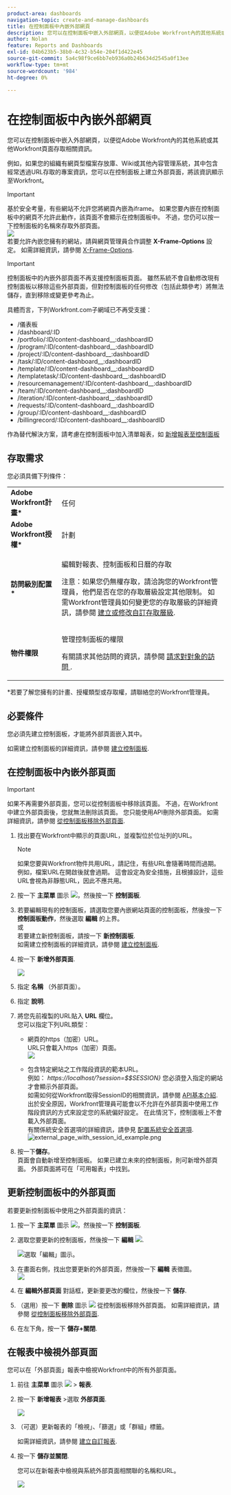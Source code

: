 ```yaml
---
product-area: dashboards
navigation-topic: create-and-manage-dashboards
title: 在控制面板中內嵌外部網頁
description: 您可以在控制面板中嵌入外部網頁，以便從Adobe Workfront內的其他系統或其他Workfront頁面存取相關資訊。
author: Nolan
feature: Reports and Dashboards
exl-id: 04b623b5-38b0-4c32-b54e-204f1d422e45
source-git-commit: 5a4c98f9ce6bb7eb936a0b24b634d2545a0f13ee
workflow-type: tm+mt
source-wordcount: '984'
ht-degree: 0%

---
```


# 在控制面板中內嵌外部網頁

您可以在控制面板中嵌入外部網頁，以便從Adobe Workfront內的其他系統或其他Workfront頁面存取相關資訊。

例如，如果您的組織有網頁型檔案存放庫、Wiki或其他內容管理系統，其中包含經常透過URL存取的專案資訊，您可以在控制面板上建立外部頁面，將該資訊顯示至Workfront。

>[!IMPORTANT]
>
>基於安全考量，有些網站不允許您將網頁內嵌為iframe。 如果您要內嵌在控制面板中的網頁不允許此動作，該頁面不會顯示在控制面板中。 不過，您仍可以按一下控制面板的名稱來存取外部頁面。\
>![](assets/qs-empty-external-page-report-350x165.png)\
>若要允許內嵌您擁有的網站，請與網頁管理員合作調整 **X-Frame-Options** 設定。 如需詳細資訊，請參閱 [X-Frame-Options](https://developer.mozilla.org/en-US/docs/Web/HTTP/Headers/X-Frame-Options).


>[!IMPORTANT]
>
>控制面板中的內嵌外部頁面不再支援控制面板頁面。 雖然系統不會自動修改現有控制面板以移除這些外部頁面，但對控制面板的任何修改（包括此類參考）將無法儲存，直到移除或變更參考為止。
>
>具體而言，下列Workfront.com子網域已不再受支援：
>
>* /儀表板&#x200B;
>* /dashboard/:ID &#x200B;
>* /portfolio/:ID/content-dashboard__:dashboardID &#x200B;
>* /program/:ID/content-dashboard__:dashboardID &#x200B;
>* /project/:ID/content-dashboard__:dashboardID &#x200B;
>* /task/:ID/content-dashboard__:dashboardID &#x200B;
>* /template/:ID/content-dashboard__:dashboardID &#x200B;
>* /templatetask/:ID/content-dashboard__:dashboardID &#x200B;
>* /resourcemanagement/:ID/content-dashboard__:dashboardID &#x200B;
>* /team/:ID/content-dashboard__:dashboardID &#x200B;
>* /iteration/:ID/content-dashboard__:dashboardID &#x200B;
>* /requests/:ID/content-dashboard__:dashboardID &#x200B;
>* /group/:ID/content-dashboard__:dashboardID &#x200B;
>* /billingrecord/:ID/content-dashboard__:dashboardID
>
>作為替代解決方案，請考慮在控制面板中加入清單報表，如 [新增報表至控制面板](/help/quicksilver/reports-and-dashboards/dashboards/creating-and-managing-dashboards/add-report-dashboard.md)

## 存取需求

您必須具備下列條件：

<table style="table-layout:auto"> 
 <col> 
 <col> 
 <tbody> 
  <tr> 
   <td role="rowheader"><strong>Adobe Workfront計畫*</strong></td> 
   <td> <p>任何</p> </td> 
  </tr> 
  <tr> 
   <td role="rowheader"><strong>Adobe Workfront授權*</strong></td> 
   <td> <p>計劃 </p> </td> 
  </tr> 
  <tr> 
   <td role="rowheader"><strong>訪問級別配置*</strong></td> 
   <td> <p>編輯對報表、控制面板和日曆的存取</p> <p>注意：如果您仍無權存取，請洽詢您的Workfront管理員，他們是否在您的存取層級設定其他限制。 如需Workfront管理員如何變更您的存取層級的詳細資訊，請參閱 <a href="../../../administration-and-setup/add-users/configure-and-grant-access/create-modify-access-levels.md" class="MCXref xref">建立或修改自訂存取層級</a>.</p> </td> 
  </tr> 
  <tr> 
   <td role="rowheader"><strong>物件權限</strong></td> 
   <td> <p>管理控制面板的權限</p> <p>有關請求其他訪問的資訊，請參閱 <a href="../../../workfront-basics/grant-and-request-access-to-objects/request-access.md" class="MCXref xref">請求對對象的訪問 </a>.</p> </td> 
  </tr> 
 </tbody> 
</table>

&#42;若要了解您擁有的計畫、授權類型或存取權，請聯絡您的Workfront管理員。

## 必要條件

您必須先建立控制面板，才能將外部頁面嵌入其中。

如需建立控制面板的詳細資訊，請參閱 [建立控制面板](../../../reports-and-dashboards/dashboards/creating-and-managing-dashboards/create-dashboard.md).

## 在控制面板中內嵌外部頁面

>[!IMPORTANT]
>
>如果不再需要外部頁面，您可以從控制面板中移除該頁面。 不過，在Workfront中建立外部頁面後，您就無法刪除該頁面。 您只能使用API刪除外部頁面。 如需詳細資訊，請參閱 [從控制面板移除外部頁面](../../../reports-and-dashboards/dashboards/creating-and-managing-dashboards/remove-external-page-from-dashboard.md).

1. 找出要在Workfront中顯示的頁面URL，並複製位於位址列的URL。

   >[!NOTE]
   >
   >如果您要與Workfront物件共用URL，請記住，有些URL會隨著時間而過期。 例如，檔案URL在開啟後就會過期。 這會設定為安全措施，且根據設計，這些URL會視為非靜態URL，因此不應共用。

1. 按一下 **主菜單** 圖示 ![](assets/main-menu-icon.png)，然後按一下 **控制面板**.

1. 若要編輯現有的控制面板，請選取您要內嵌網站頁面的控制面板，然後按一下 **控制面板動作**，然後選取 **編輯** 的上界。\
   或\
   若要建立新控制面板，請按一下 **新控制面板**.\
   如需建立控制面板的詳細資訊，請參閱 [建立控制面板](../../../reports-and-dashboards/dashboards/creating-and-managing-dashboards/create-dashboard.md).

1. 按一下 **新增外部頁面**.

   ![](assets/qs-add-external-page-350x239.png)

1. 指定 **名稱** （外部頁面）。
1. 指定 **說明**.
1. 將您先前複製的URL貼入 **URL** 欄位。\
   您可以指定下列URL類型：

   * 網頁的https（加密）URL。\
      URL只會載入https（加密）頁面。\
      ![](assets/add-external-page-dialog-qs-350x247.png)

   * 包含特定網站之工作階段資訊的範本URL。\
      例如： *https://localhost/?session=$$SESSION}*
您必須登入指定的網站才會顯示外部頁面。\
      如需如何從Workfront取得SessionID的相關資訊，請參閱 [API基本介紹](../../../wf-api/general/api-basics.md).\
      出於安全原因，Workfront管理員可能會以不允許在外部頁面中使用工作階段資訊的方式來設定您的系統偏好設定。 在此情況下，控制面板上不會載入外部頁面。\
      有關係統安全首選項的詳細資訊，請參見 [配置系統安全首選項](../../../administration-and-setup/manage-workfront/security/configure-security-preferences.md).\
      ![external_page_with_session_id_example.png](assets/external-page-with-session-id-example-350x134.png)

1. 按一下&#x200B;**儲存**。\
   頁面會自動新增至控制面板。 如果已建立未來的控制面板，則可新增外部頁面。 外部頁面將可在「可用報表」中找到。

   <!--
   <MadCap:conditionalText data-mc-conditions="QuicksilverOrClassic.Draft mode">
   (NOTE: Alina: *** This is linked to: Creating Dashboards, and Editing Dashboards.)
   </MadCap:conditionalText>
   -->

## 更新控制面板中的外部頁面

若要更新控制面板中使用之外部頁面的資訊：

1. 按一下 **主菜單** 圖示 ![](assets/main-menu-icon.png)，然後按一下 **控制面板**.
1. 選取您要更新的控制面板，然後按一下 **編輯** ![](assets/edit-icon.png).

   ![選取「編輯」圖示。](assets/nwe-editdashboard2021-350x188.png)

1. 在畫面右側，找出您要更新的外部頁面，然後按一下 **編輯** 表徵圖。\
   ![](assets/nwe-inline-edit-external-page-350x226.png)

1. 在 **編輯外部頁面** 對話框，更新要更改的欄位，然後按一下 **儲存**.
1. （選用）按一下 **刪除** 圖示 ![](assets/delete.png) 從控制面板移除外部頁面。 如需詳細資訊，請參閱 [從控制面板移除外部頁面](../../../reports-and-dashboards/dashboards/creating-and-managing-dashboards/remove-external-page-from-dashboard.md).
1. 在左下角，按一下 **儲存+關閉**.

## 在報表中檢視外部頁面

您可以在「外部頁面」報表中檢視Workfront中的所有外部頁面。

1. 前往 **主菜單** 圖示 ![](assets/main-menu-icon.png) > **報表**.
1. 按一下 **新增報表** >選取 **外部頁面**.

   ![](assets/external-page-new-report-in-dropdown-nwe.png)

1. （可選）更新報表的「檢視」、「篩選」或「群組」標籤。

   如需詳細資訊，請參閱 [建立自訂報表](../../../reports-and-dashboards/reports/creating-and-managing-reports/create-custom-report.md).

1. 按一下 **儲存並關閉**.

   您可以在新報表中檢視與系統外部頁面相關聯的名稱和URL。

   ![](assets/external-page-report-name-url-columns-nwe-350x213.png)

